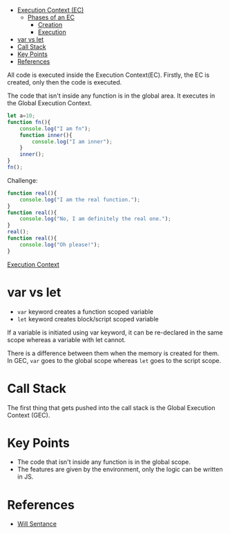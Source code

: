 - [Execution Context (EC)](#execution-context-ec)
	- [Phases of an EC](#phases-of-an-ec)
		- [Creation](#creation)
		- [Execution](#execution)
- [var vs let](#var-vs-let)
- [Call Stack](#call-stack)
- [Key Points](#key-points)
- [References](#references)


All code is executed inside the Execution Context(EC). Firstly, the EC is created, only then the code is executed.

The code that isn't inside any function is in the global area. It executes in the Global Execution Context.

```javascript
let a=10;
function fn(){
	console.log("I am fn");
	function inner(){
		console.log("I am inner");
	}
	inner();
}
fn();
```

Challenge:
```javascript
function real(){
	console.log("I am the real function.");
}
function real(){
	console.log("No, I am definitely the real one.");
}
real();
function real(){
	console.log("Oh please!");
}
```

[Execution Context](Execution%20Context.md)
# var vs let
- `var` keyword creates a function scoped variable
- `let` keyword creates block/script scoped variable

If a variable is initiated using var keyword, it can be re-declared in the same scope whereas a variable with let cannot.

There is a difference between them when the memory is created for them. In GEC, `var` goes to the global scope whereas `let` goes to the script scope.
# Call Stack
The first thing that gets pushed into the call stack is the Global Execution Context (GEC).

# Key Points
- The code that isn't inside any function is in the global scope.
- The features are given by the environment, only the logic can be written in JS.

# References
- [Will Sentance](https://www.youtube.com/watch?v=exrc_rLj5iw)